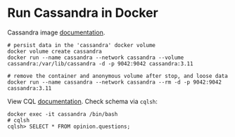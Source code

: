 # Run Cassandra in Docker

Cassandra image [documentation](https://hub.docker.com/_/cassandra).

```shell
# persist data in the 'cassandra' docker volume
docker volume create cassandra
docker run --name cassandra --network cassandra --volume cassandra:/var/lib/cassandra -d -p 9042:9042 cassandra:3.11

# remove the container and anonymous volume after stop, and loose data
docker run --name cassandra --network cassandra --rm -d -p 9042:9042 cassandra:3.11
```

View CQL [documentation](https://cassandra.apache.org/doc/latest/cassandra/cql/index.html).
Check schema via `cqlsh`:

```shell
docker exec -it cassandra /bin/bash
# cqlsh
cqlsh> SELECT * FROM opinion.questions;
```
